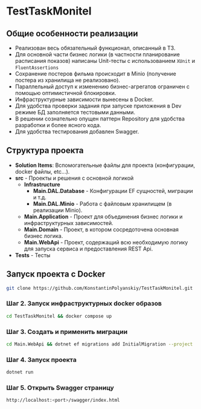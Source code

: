 # TestTaskMonitel

## Общие особенности реализации
- Реализован весь обязательный функционал, описанный в ТЗ.
- Для основной части бизнес логики (в частности планирование расписания показов) написаны Unit-тесты с использованием ```XUnit``` и ```FluentAssertions```
- Сохранение постеров фильма происходит в Minio (получение постера из хранилища не реализовано).
- Параллельный доступ к изменению бизнес-агрегатов ограничен с помощью оптимистичной блокировки.
- Инфраструктурные зависимости вынесены в Docker.
- Для удобства проверки задания при запуске приложения в Dev режиме БД заполняется тестовыми данными.
- В решении сознательно опущен паттерн Repository для удобства разработки и более ясного кода.
- Для удобства тестирования добавлен Swagger.

## Структура проекта
- **Solution Items**: Вспомогательные файлы для проекта (конфигурации, docker файлы, etc...).
- **src** - Проекты и решения с основной логикой
  - **Infrastructure**
    - **Main.DAL.Database** - Конфигурации EF сущностей, миграции и т.д.
    - **Main.DAL.Minio** - Работа с файловым хранилищем (в реализации Minio).
  - **Main.Application** - Проект для объединения бизнес логики и инфраструктурных зависимостей.
  - **Main.Domain** - Проект, в котором сосредоточена основная бизнес логика.
  - **Main.WebApi** - Проект, содержащий всю необходимую логику для запуска сервиса и предоставления REST Api.
- **Tests** - Тесты  
                             
## Запуск проекта c Docker
```bash
git clone https://github.com/KonstantinPolyanskiy/TestTaskMonitel.git
```

### Шаг 2. Запуск инфраструктурных docker образов

```bash
cd TestTaskMonitel && docker compose up
```

### Шаг 3. Создать и применить миграции

```bash
cd Main.WebApi && dotnet ef migrations add InitialMigration --project ../Main.DAL.Database --startup-project . --output-dir Migrations && dotnet ef database update --project ../Main.DAL.Database --startup-project .
```

### Шаг 4. Запуск проекта 

```bash
dotnet run
```

### Шаг 5. Открыть Swagger страницу
```bash
http://localhost:<port>/swagger/index.html
```
